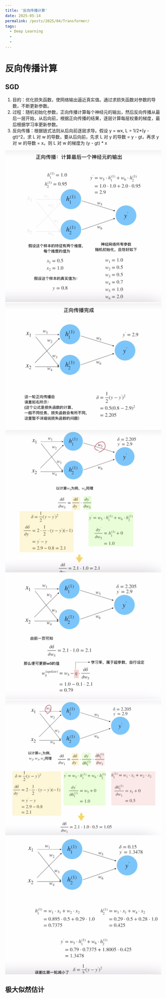 ```yaml
---
title: '反向传播计算'
date: 2025-05-14
permalink: /posts/2025/04/Transformer/
tags:
  - Deep Learning
  - 
  - 
---
```


# 反向传播计算

## SGD
1. 目的：优化损失函数，使网络输出逼近真实值。通过求损失函数对参数的导数，不断更新参数。
2. 过程：随机初始化参数，正向传播计算每个神经元的输出，然后反向传播从最后一层开始，从后向前，根据正向传播的结果，逐层计算每层权重的梯度，最后根据学习率更新参数。
3. 反向传播：根据链式法则从后向前逐层求导。假设 y = wx, L = 1/2*(y - gt)^2，求 L 对 w 的导数，要从后向前，先求 L 对 y 的导数 = y - gt，再求 y 对 w 的导数 = x。则 L 对 w 的梯度为 (y - gt) * x

<div style="text-align: center;">
  <img src="/images/bp_1.png" style="width: auto; height: auto;">
</div>

<div style="text-align: center;">
  <img src="/images/bp_2.png" style="width: auto; height: auto;">
</div>

<div style="text-align: center;">
  <img src="/images/bp_3.png" style="width: auto; height: auto;">
</div>

<div style="text-align: center;">
  <img src="/images/bp_4.png" style="width: auto; height: auto;">
</div>

<div style="text-align: center;">
  <img src="/images/bp_5.png" style="width: auto; height: auto;">
</div>

<div style="text-align: center;">
  <img src="/images/bp_6.png" style="width: auto; height: auto;">
</div>

## 极大似然估计